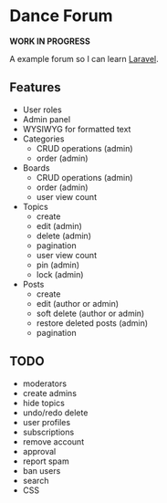 # Dance Forum

**WORK IN PROGRESS**

A example forum so I can learn [Laravel](http://laravel.com).

## Features

- User roles
- Admin panel
- WYSIWYG for formatted text
- Categories
  - CRUD operations (admin)
  - order (admin)
- Boards
  - CRUD operations (admin)
  - order (admin)
  - user view count
- Topics
  - create
  - edit (admin)
  - delete (admin)
  - pagination
  - user view count
  - pin (admin)
  - lock (admin)
- Posts
  - create
  - edit (author or admin)
  - soft delete (author or admin)
  - restore deleted posts (admin)
  - pagination

## TODO

- moderators
- create admins
- hide topics
- undo/redo delete
- user profiles
- subscriptions
- remove account
- approval
- report spam
- ban users
- search
- CSS
